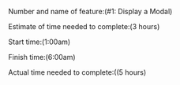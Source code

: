 Number and name of feature:(#1: Display a Modal)

Estimate of time needed to complete:(3 hours)

Start time:(1:00am)

Finish time:(6:00am)

Actual time needed to complete:((5 hours)

